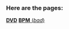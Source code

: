 ### Here are the pages:
[**DVD**](https://tacoscience32.github.io/pages/dvd)
[**BPM** (_bad_)](https://tacoscience32.github.io/pages/bpm-counter)
